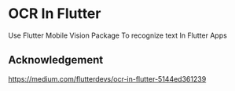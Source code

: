 # OCR In Flutter

Use Flutter Mobile Vision Package To recognize text In Flutter Apps

## Acknowledgement

https://medium.com/flutterdevs/ocr-in-flutter-5144ed361239
